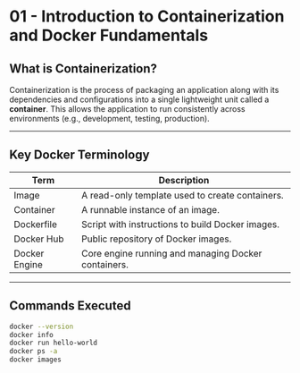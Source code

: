 # 01 - Introduction to Containerization and Docker Fundamentals

##  What is Containerization?
Containerization is the process of packaging an application along with its dependencies and configurations into a single lightweight unit called a **container**. This allows the application to run consistently across environments (e.g., development, testing, production).

---

##  Key Docker Terminology

| Term             | Description                                                                 |
|------------------|-----------------------------------------------------------------------------|
| Image            | A read-only template used to create containers.                             |
| Container        | A runnable instance of an image.                                             |
| Dockerfile       | Script with instructions to build Docker images.                            |
| Docker Hub       | Public repository of Docker images.                                         |
| Docker Engine    | Core engine running and managing Docker containers.                          |

---

##  Commands Executed

```bash
docker --version
docker info
docker run hello-world
docker ps -a
docker images

